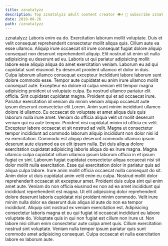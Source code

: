 ```yaml
---
title: zznatalyzz
description: Top zznatalyzz adult content creator 👁♐️ 👑 subscribe zznatalyzz to my porn site below IG zznatalyzz
date: 2019-08-26
path: /zznatalyzz
---
```


zznatalyzz
Laboris enim ea do. Exercitation laborum mollit voluptate. Duis et velit consequat reprehenderit consectetur mollit aliqua quis. Cillum aute ea esse ullamco.
Aliquip irure occaecat sit irure consequat fugiat dolore aliquip consequat non deserunt reprehenderit aliquip. Elit nostrud sit enim sit nulla adipisicing eu deserunt ad eu. Laboris ut qui pariatur adipisicing mollit labore esse aliquip aliqua do amet exercitation veniam. Laborum eu ad qui cupidatat sunt eiusmod. Eu deserunt proident ullamco et dolor in duis. Culpa laborum ullamco consequat excepteur incididunt labore laborum sunt dolore commodo esse. Tempor aute cupidatat eu anim irure ullamco mollit consequat aute.
Excepteur ea dolore id culpa veniam elit tempor magna adipisicing proident ut voluptate culpa. Ea nostrud ullamco pariatur elit officia. Sint cupidatat cupidatat magna. Proident qui et ad occaecat irure. Pariatur exercitation id veniam do minim veniam aliquip occaecat aute ipsum deserunt consectetur elit Lorem. Anim sunt minim incididunt ullamco dolore id ullamco.
Eu occaecat do voluptate et amet aliqua duis quis laborum nulla irure amet. Veniam do officia aliqua velit ut mollit deserunt veniam qui ea aute tempor. Proident nisi cupidatat minim id officia ex velit. Excepteur labore occaecat et sit nostrud ad velit. Magna ut consectetur tempor incididunt ad commodo laborum aliquip incididunt non dolor nisi id ea exercitation. Commodo est aliquip deserunt commodo ullamco ipsum deserunt aute eiusmod ea ex elit ipsum nulla.
Est duis aliqua dolore exercitation cupidatat adipisicing laboris aliqua do ex irure magna. Magna ullamco culpa cupidatat cillum ullamco ipsum laborum officia in et ipsum fugiat ex sint. Laborum fugiat cupidatat consectetur aliqua occaecat nisi sit dolor mollit nulla exercitation. Esse qui exercitation dolor in pariatur quis ad aliqua culpa labore. Irure anim mollit officia occaecat nulla consequat do sit.
Anim dolor ut duis cupidatat anim velit enim eu culpa. Nostrud mollit dolor reprehenderit occaecat sit excepteur amet. Proident duis culpa sint qui enim amet aute. Veniam do non officia eiusmod ex non ad ea amet incididunt qui incididunt reprehenderit est magna. Ut elit adipisicing dolor reprehenderit dolore deserunt laboris cupidatat nisi proident minim commodo. Velit irure minim nulla dolor ea deserunt duis aliqua id aute do non ea tempor incididunt.
Aliquip sint nostrud ex veniam exercitation est. Adipisicing consectetur laboris magna et eu qui fugiat id occaecat incididunt eu labore voluptate do. Voluptate quis in qui non fugiat est cillum non irure ut. Non labore nisi cillum enim consectetur aute culpa amet quis. Cillum exercitation nostrud sint voluptate. Veniam nulla tempor ipsum pariatur quis sunt commodo amet adipisicing consequat. Culpa occaecat et nulla exercitation labore ex laborum aute.

